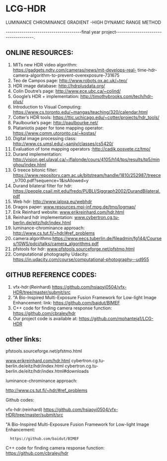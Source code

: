 # LCG-HDR
LUMINANCE CHROMINANCE GRADIENT -HIGH DYNAMIC RANGE METHOD

--------------------------------------final year project-------------------------------------.

## ONLINE RESOURCES:
1. MITs new HDR video algorithm: https://gadgets.ndtv.com/cameras/news/mit-develops-real-
time-hdr-camera-algorithm-to-prevent-overexposure-731675
2. Teo de Campos page: http://www.robots.ox.ac.uk/~teo/
3. HDR image database: http://hdrplusdata.org/
4. Colin Doutre’s page: http://www.ece.ubc.ca/~colind/
5. Google’s HDR + implementation: http://timothybrooks.com/tech/hdr-plus/
6. Introduction to Visual Computing: https://www.cs.toronto.edu/~mangas/teaching/320/calendar.html
7. Cotter’s HDR tools: https://ttic.uchicago.edu/~cotter/projects/hdr_tools/
8. Paulbourke’s page: http://paulbourke.net/
9. Plataniotis paper for tone mapping operator: https://www.comm.utoronto.ca/~kostas/
10. Digital image processing class: http://www.cs.umsl.edu/~sanjiv/classes/cs5420/
11. Evaluation of tone mapping operators :http://cadik.posvete.cz/tmo/
12. Durand implementation: http://vision.gel.ulaval.ca/~jflalonde/cours/4105/h14/tps/results/tp5/minghou/index.html
13. G treece bitonic filter: https://www.repository.cam.ac.uk/bitstream/handle/1810/252987/treece
_tr700.pdf?sequence=1&amp;isAllowed=y
14. Durand bilateral filter for hdr: https://people.csail.mit.edu/fredo/PUBLI/Siggraph2002/DurandBilateral.pdf
15. Web hdr: http://www.jaloxa.eu/webhdr
16. Dragos paper: www.resources.mpi-inf.mpg.de/tmo/logmap/
17. Erik Reinhard website: www.erikreinhard.com/hdr.html
18. Reinhard hdr implementation: www.cybertron.cg.tu-berlin.de/eitz/hdr/index.html
19. luminance-chrominance approach: http://www.cs.tut.fi/~hdr/#ref_problems
20. camera:algorithms:https://www.eecs.tuberlin.de/fileadmin/fg144/Courses/10WS/pdci/talks/camera_algorithms.pdf
21. pfstools for hdr: www.pfstools.sourceforge.net/pfstmo.html
22. Computational photography Udacity: https://in.udacity.com/course/computational-photography--ud955

## GITHUB REFERENCE CODES:

1. vfx-hdr:(Reinhard) https://github.com/hsiaoyi0504/vfx-HDR/tree/master/submit/src
2. &quot;A Bio-Inspired Multi-Exposure Fusion Framework for Low-light Image Enhancement:
link: https://github.com/baidut/BIMEF
3. C++ code for finding camera response function: https://github.com/cbraley/hdr
4. Our project code is available at: https://github.com/mohanteja1/LCG-HDR



## other links:

pfstools.sourceforge.net/pfstmo.html


www.erikreinhard.com/hdr.html
cybertron.cg.tu-berlin.de/eitz/hdr/index.html
cybertron.cg.tu-berlin.de/eitz/hdr/index.html#downloads


luminance-chrominance approach:
  
http://www.cs.tut.fi/~hdr/#ref_problems

Github codes:

vfx-hdr:(reinhard) 
 https://github.com/hsiaoyi0504/vfx-HDR/tree/master/submit/src
 
 "A Bio-Inspired Multi-Exposure Fusion Framework for Low-light Image Enhancement:
      
	  https://github.com/baidut/BIMEF
  
  C++ code for finding camera response function:
  https://github.com/cbraley/hdr
	  





